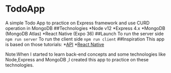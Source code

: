 # TodoApp 
A simple Todo App to practice on Express framework and use CURD operation in MongoDB 
##Technologies
*Node v12
*Express 4.x
*MongoDB (MongoDB Atlas)
*React Native (Expo 36)
##Launch
To run the server side
`npm run server`
To run the client side
`npm run client`
##Inspiration
This app is based on those tutorials:
*[API](https://www.youtube.com/watch?v=2jqok-WgelI)
*[React Native](https://www.youtube.com/watch?v=ur6I5m2nTvk&list=PL4cUxeGkcC9ixPU-QkScoRBVxtPPzVjrQ)


Note:When I started to learn back-end concepts and some technologies like Node,Express and MongoDB ,I created this app to practice on these technologies.
